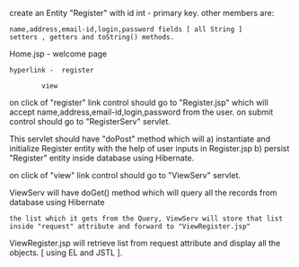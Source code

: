 create an Entity "Register" with
	id int - primary key. other members are:

	name,address,email-id,login,password fields [ all String ]
	setters , getters and toString() methods.


Home.jsp - welcome page
	
	hyperlink -  register
			
			view 


on click of "register" link control should go to "Register.jsp" which will accept name,address,email-id,login,password from the user.
on submit control should go to "RegisterServ" servlet.

This servlet should have "doPost" method which will 
a) instantiate and initialize Register entity with the help of user inputs in Register.jsp
b) persist "Register" entity inside database using Hibernate.


on click of "view" link control should go to "ViewServ" servlet.

ViewServ will have doGet() method which will
	query all the records from database using Hibernate

	the list which it gets from the Query, ViewServ will store that list inside "request" attribute and forward to "ViewRegister.jsp"

ViewRegister.jsp will retrieve list from request attribute and display all the objects. [ using EL and JSTL ].


